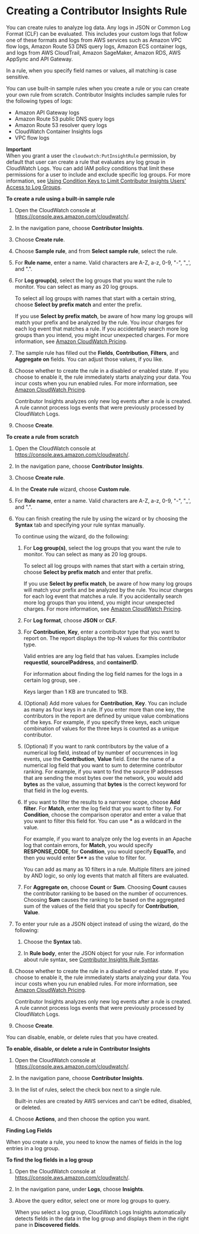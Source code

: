 # Creating a Contributor Insights Rule<a name="ContributorInsights-CreateRule"></a>

You can create rules to analyze log data\. Any logs in JSON or Common Log Format \(CLF\) can be evaluated\. This includes your custom logs that follow one of these formats and logs from AWS services such as Amazon VPC flow logs, Amazon Route 53 DNS query logs, Amazon ECS container logs, and logs from AWS CloudTrail, Amazon SageMaker, Amazon RDS, AWS AppSync and API Gateway\.

In a rule, when you specify field names or values, all matching is case sensitive\.

You can use built\-in sample rules when you create a rule or you can create your own rule from scratch\. Contributor Insights includes sample rules for the following types of logs:
+ Amazon API Gateway logs
+ Amazon Route 53 public DNS query logs
+ Amazon Route 53 resolver query logs
+ CloudWatch Container Insights logs
+ VPC flow logs

**Important**  
When you grant a user the `cloudwatch:PutInsightRule` permission, by default that user can create a rule that evaluates any log group in CloudWatch Logs\. You can add IAM policy conditions that limit these permissions for a user to include and exclude specific log groups\. For more information, see [Using Condition Keys to Limit Contributor Insights Users' Access to Log Groups](iam-cw-condition-keys-contributor.md)\.

**To create a rule using a built\-in sample rule**

1. Open the CloudWatch console at [https://console\.aws\.amazon\.com/cloudwatch/](https://console.aws.amazon.com/cloudwatch/)\.

1. In the navigation pane, choose **Contributor Insights**\.

1. Choose **Create rule**\.

   

1. Choose **Sample rule**, and from **Select sample rule**, select the rule\.

1. For **Rule name**, enter a name\. Valid characters are A\-Z, a\-z, 0\-9, "\-", "\_', and "\."\.

1. For **Log group\(s\)**, select the log groups that you want the rule to monitor\. You can select as many as 20 log groups\.

   To select all log groups with names that start with a certain string, choose **Select by prefix match** and enter the prefix\.

   If you use **Select by prefix match**, be aware of how many log groups will match your prefix and be analyzed by the rule\. You incur charges for each log event that matches a rule\. If you accidentally search more log groups than you intend, you might incur unexpected charges\. For more information, see [Amazon CloudWatch Pricing](http://aws.amazon.com/cloudwatch/pricing)\.

1. The sample rule has filled out the **Fields**, **Contribution**, **Filters**, and **Aggregate on** fields\. You can adjust those values, if you like\.

1. Choose whether to create the rule in a disabled or enabled state\. If you choose to enable it, the rule immediately starts analyzing your data\. You incur costs when you run enabled rules\. For more information, see [Amazon CloudWatch Pricing](https://aws.amazon.com/cloudwatch/pricing/)\.

   Contributor Insights analyzes only new log events after a rule is created\. A rule cannot process logs events that were previously processed by CloudWatch Logs\.

1. Choose **Create**\.

**To create a rule from scratch**

1. Open the CloudWatch console at [https://console\.aws\.amazon\.com/cloudwatch/](https://console.aws.amazon.com/cloudwatch/)\.

1. In the navigation pane, choose **Contributor Insights**\.

1. Choose **Create rule**\.

   

1. In the **Create rule** wizard, choose **Custom rule**\.

1. For **Rule name**, enter a name\. Valid characters are A\-Z, a\-z, 0\-9, "\-", "\_', and "\."\.

1. You can finish creating the rule by using the wizard or by choosing the **Syntax** tab and specifying your rule syntax manually\.

   To continue using the wizard, do the following:

   1. For **Log group\(s\)**, select the log groups that you want the rule to monitor\. You can select as many as 20 log groups\.

      To select all log groups with names that start with a certain string, choose **Select by prefix match** and enter that prefix\.

      If you use **Select by prefix match**, be aware of how many log groups will match your prefix and be analyzed by the rule\. You incur charges for each log event that matches a rule\. If you accidentally search more log groups than you intend, you might incur unexpected charges\. For more information, see [Amazon CloudWatch Pricing](http://aws.amazon.com/cloudwatch/pricing)\.

   1. For **Log format**, choose **JSON** or **CLF**\.

   1. For **Contribution**, **Key**, enter a contributor type that you want to report on\. The report displays the top\-N values for this contributor type\.

      Valid entries are any log field that has values\. Examples include **requestId**, **sourceIPaddress**, and **containerID**\.

      For information about finding the log field names for the logs in a certain log group, see [](#finding_log_fields)\.

      Keys larger than 1 KB are truncated to 1KB\.

   1. \(Optional\) Add more values for **Contribution**, **Key**\. You can include as many as four keys in a rule\. If you enter more than one key, the contributors in the report are defined by unique value combinations of the keys\. For example, if you specify three keys, each unique combination of values for the three keys is counted as a unique contributor\.

   1. \(Optional\) If you want to rank contributors by the value of a numerical log field, instead of by number of occurrences in log events, use the **Contribution**, **Value** field\. Enter the name of a numerical log field that you want to sum to determine contributor ranking\. For example, if you want to find the source IP addresses that are sending the most bytes over the network, you would add **bytes** as the value, assuming that **bytes** is the correct keyword for that field in the log events\.

   1. If you want to filter the results to a narrower scope, choose **Add filter**\. For **Match**, enter the log field that you want to filter by\. For **Condition**, choose the comparison operator and enter a value that you want to filter this field for\. You can use **\*** as a wildcard in the value\.

      For example, if you want to analyze only the log events in an Apache log that contain errors, for **Match**, you would specify **RESPONSE\_CODE**, for **Condition**, you would specify **EqualTo**, and then you would enter **5\*\*** as the value to filter for\.

      You can add as many as 10 filters in a rule\. Multiple filters are joined by AND logic, so only log events that match all filters are evaluated\.

   1. For **Aggregate on**, choose **Count** or **Sum**\. Choosing **Count** causes the contributor ranking to be based on the number of occurrences\. Choosing **Sum** causes the ranking to be based on the aggregated sum of the values of the field that you specify for **Contribution**, **Value**\.

1. To enter your rule as a JSON object instead of using the wizard, do the following:

   1. Choose the **Syntax** tab\.

   1. In **Rule body**, enter the JSON object for your rule\. For information about rule syntax, see [Contributor Insights Rule Syntax](ContributorInsights-RuleSyntax.md)\. 

1. Choose whether to create the rule in a disabled or enabled state\. If you choose to enable it, the rule immediately starts analyzing your data\. You incur costs when you run enabled rules\. For more information, see [Amazon CloudWatch Pricing](https://aws.amazon.com/cloudwatch/pricing/)\.

   Contributor Insights analyzes only new log events after a rule is created\. A rule cannot process logs events that were previously processed by CloudWatch Logs\.

1. Choose **Create**\.

You can disable, enable, or delete rules that you have created\.

**To enable, disable, or delete a rule in Contributor Insights**

1. Open the CloudWatch console at [https://console\.aws\.amazon\.com/cloudwatch/](https://console.aws.amazon.com/cloudwatch/)\.

1. In the navigation pane, choose **Contributor Insights**\.

1. In the list of rules, select the check box next to a single rule\.

   Built\-in rules are created by AWS services and can't be edited, disabled, or deleted\.

1. Choose **Actions**, and then choose the option you want\.<a name="finding_log_fields"></a>

**Finding Log Fields**

When you create a rule, you need to know the names of fields in the log entries in a log group\.

**To find the log fields in a log group**

1. Open the CloudWatch console at [https://console\.aws\.amazon\.com/cloudwatch/](https://console.aws.amazon.com/cloudwatch/)\.

1. In the navigation pane, under **Logs**, choose **Insights**\.

1. Above the query editor, select one or more log groups to query\.

   When you select a log group, CloudWatch Logs Insights automatically detects fields in the data in the log group and displays them in the right pane in **Discovered fields**\. 